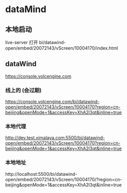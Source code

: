 # dataMind

## 本地启动

live-server 打开 bi/datawind-open/embed/20072143/vScreen/10004170/index.html

## dataWind

https://console.volcengine.com

### 线上的 (会过期)

https://console.volcengine.com/bi/datawind-open/embed/20072143/vScreen/10004170?region=cn-beijing&openMode=1&accessKey=XhA2l3qt&inline=true

### 本地代理

http://dev.test.ximalaya.com:5500/bi/datawind-open/embed/20072143/vScreen/10004170?region=cn-beijing&openMode=1&accessKey=XhA2l3qt&inline=true

### 本地地址

http://localhost:5500/bi/datawind-open/embed/20072143/vScreen/10004170/?region=cn-beijing&openMode=1&accessKey=XhA2l3qt&inline=true
